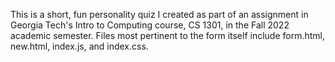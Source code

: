 This is a short, fun personality quiz I created as part of an assignment in Georgia Tech's Intro to Computing course, CS 1301, in the Fall 2022 academic semester. Files most pertinent to the form itself include form.html, new.html, index.js, and index.css.
